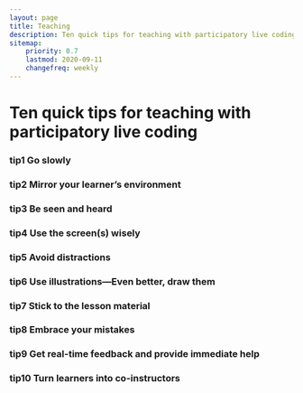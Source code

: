 ```yaml
---
layout: page
title: Teaching
description: Ten quick tips for teaching with participatory live coding
sitemap:
    priority: 0.7
    lastmod: 2020-09-11
    changefreq: weekly
---
```


# Ten quick tips for teaching with participatory live coding

### <a class="icon fa-tachometer"  rel='alternate'><span class="label">tip1</span></a> Go slowly

### <a class="icon fa-desktop"  rel='alternate'><span class="label">tip2</span></a> Mirror your learner’s environment

### <a class="icon fa-bullhorn"  rel='alternate'><span class="label">tip3</span></a> Be seen and heard

### <a class="icon fa-object-group"  rel='alternate'><span class="label">tip4</span></a> Use the screen(s) wisely

### <a class="icon fa-bell"  rel='alternate'><span class="label">tip5</span></a> Avoid distractions

### <a class="icon fa-pencil-square-o"  rel='alternate'><span class="label">tip6</span></a> Use illustrations—Even better, draw them

### <a class="icon fa-handshake-o"  rel='alternate'><span class="label">tip7</span></a> Stick to the lesson material

### <a class="icon fa-strikethrough-o"  rel='alternate'><span class="label">tip8</span></a> Embrace your mistakes

### <a class="icon fa-comments"  rel='alternate'><span class="label">tip9</span></a> Get real-time feedback and provide immediate help

### <a class="icon fa-users"  rel='alternate'><span class="label">tip10</span></a> Turn learners into co-instructors

